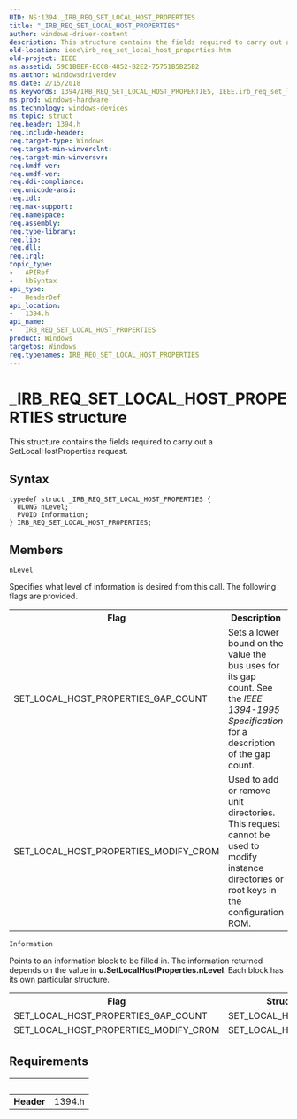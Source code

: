 ```yaml
---
UID: NS:1394._IRB_REQ_SET_LOCAL_HOST_PROPERTIES
title: "_IRB_REQ_SET_LOCAL_HOST_PROPERTIES"
author: windows-driver-content
description: This structure contains the fields required to carry out a SetLocalHostProperties request.
old-location: ieee\irb_req_set_local_host_properties.htm
old-project: IEEE
ms.assetid: 59C1BBEF-ECC8-4852-B2E2-75751B5B25B2
ms.author: windowsdriverdev
ms.date: 2/15/2018
ms.keywords: 1394/IRB_REQ_SET_LOCAL_HOST_PROPERTIES, IEEE.irb_req_set_local_host_properties, IRB_REQ_SET_LOCAL_HOST_PROPERTIES, IRB_REQ_SET_LOCAL_HOST_PROPERTIES structure [Buses], _IRB_REQ_SET_LOCAL_HOST_PROPERTIES
ms.prod: windows-hardware
ms.technology: windows-devices
ms.topic: struct
req.header: 1394.h
req.include-header: 
req.target-type: Windows
req.target-min-winverclnt: 
req.target-min-winversvr: 
req.kmdf-ver: 
req.umdf-ver: 
req.ddi-compliance: 
req.unicode-ansi: 
req.idl: 
req.max-support: 
req.namespace: 
req.assembly: 
req.type-library: 
req.lib: 
req.dll: 
req.irql: 
topic_type:
-	APIRef
-	kbSyntax
api_type:
-	HeaderDef
api_location:
-	1394.h
api_name:
-	IRB_REQ_SET_LOCAL_HOST_PROPERTIES
product: Windows
targetos: Windows
req.typenames: IRB_REQ_SET_LOCAL_HOST_PROPERTIES
---
```


# _IRB_REQ_SET_LOCAL_HOST_PROPERTIES structure
This structure contains the fields required to carry out a SetLocalHostProperties request.

## Syntax
````
typedef struct _IRB_REQ_SET_LOCAL_HOST_PROPERTIES {
  ULONG nLevel;
  PVOID Information;
} IRB_REQ_SET_LOCAL_HOST_PROPERTIES;
````

## Members


`nLevel`

Specifies what level of information is desired from this call. The following flags are provided.  

<table>
<tr>
<th>Flag</th>
<th>Description</th>
</tr>
<tr>
<td>
SET_LOCAL_HOST_PROPERTIES_GAP_COUNT 

</td>
<td>
Sets a lower bound on the value the bus uses for its gap count. See the <i>IEEE 1394-1995 Specification</i> for a description of the gap count. 

</td>
</tr>
<tr>
<td>
SET_LOCAL_HOST_PROPERTIES_MODIFY_CROM

</td>
<td>
Used to add or remove unit directories. This request cannot be used to modify instance directories or root keys in the configuration ROM. 

</td>
</tr>
</table>

`Information`

Points to an information block to be filled in. The information returned depends on the value in <b>u.SetLocalHostProperties.nLevel</b>. Each block has its own particular structure.

<table>
<tr>
<th>Flag</th>
<th>Structure</th>
</tr>
<tr>
<td>
SET_LOCAL_HOST_PROPERTIES_GAP_COUNT 

</td>
<td>
SET_LOCAL_HOST_PROPS2

</td>
</tr>
<tr>
<td>
SET_LOCAL_HOST_PROPERTIES_MODIFY_CROM

</td>
<td>
SET_LOCAL_HOST_PROPS3

</td>
</tr>
</table>


## Requirements
| &nbsp; | &nbsp; |
| ---- |:---- |
| **Header** | 1394.h |